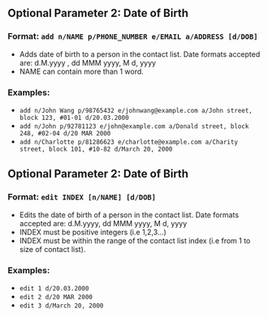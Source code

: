 ## Optional Parameter 2: Date of Birth

### Format: ```add n/NAME p/PHONE_NUMBER e/EMAIL a/ADDRESS [d/DOB]```

- Adds date of birth to a person in the contact list. Date formats accepted are: d.M.yyyy , dd MMM yyyy, M d, yyyy
- NAME can contain more than 1 word.

### Examples:
- ```add n/John Wang p/98765432 e/johnwang@example.com a/John street, block 123, #01-01 d/20.03.2000```
- ```add n/John p/92781123 e/john@example.com a/Donald street, block 248, #02-04 d/20 MAR 2000```
- ```add n/Charlotte p/81286623 e/charlotte@example.com a/Charity street, block 101, #10-82 d/March 20, 2000```

## Optional Parameter 2: Date of Birth

### Format: ```edit INDEX [n/NAME] [d/DOB]```

- Edits the date of birth of a person in the contact list. Date formats accepted are: d.M.yyyy, dd MMM yyyy, M d, yyyy
- INDEX must be positive integers (i.e 1,2,3…)
- INDEX must be within the range of the contact list index (i.e from 1 to size of contact list).

### Examples:
- ```edit 1 d/20.03.2000```
- ```edit 2 d/20 MAR 2000```
- ```edit 3 d/March 20, 2000```
